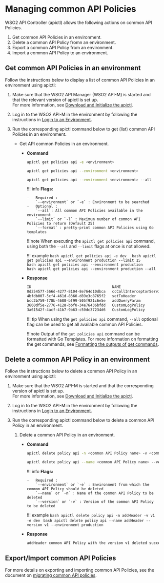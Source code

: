 # Managing common API Policies

WSO2 API Controller (apictl) allows the following actions on common API Policies.

1. Get common API Policies in an environment.
2. Delete a common API Policy fromn an environment.
3. Export a common API Policy from an environment.
4. Import a common API Policy to an environment.

## Get common API Policies in an environment

Follow the instructions below to display a list of common API Policies in an environment using apictl:

1.  Make sure that the WSO2 API Manager (WSO2 API-M) is started and that the relevant version of apictl is set up.   
     For more information, see [Download and Initialize the apictl]({{base_path}}/install-and-setup/setup/api-controller/getting-started-with-wso2-api-controller/#download-and-initialize-the-apictl).
2.  Log in to the WSO2 API-M in the environment by following the instructions in [Login to an Environment]({{base_path}}/install-and-setup/setup/api-controller/getting-started-with-wso2-api-controller/#login-to-an-environment).
3.  Run the corresponding apictl command below to get (list) common API Policies in an environment.

    - Get API common Policies in an environment.

        -   **Command**
            ``` bash
            apictl get policies api -e <environment>
            ```
            ``` bash
            apictl get policies api --environment <environment>
            ```
            ``` bash
            apictl get policies api --environment <environment> --all 
            ```

            !!! info
                **Flags:**  
                
                -   Required :  
                    `--environment` or `-e` : Environment to be searched   
                -   Optional :   
                    `--all`: All common API Policies available in the environment   
                    `--limit` or `-l` : Maximum number of common API Policies to return (Default 25)   
                    `--format` : pretty-print common API Policies using Go templates   

            !!!note
                When executing the `apictl get policies api` command, using both the `--all` and `--limit` flags at once is not allowed.

            !!! example
                ```bash
                apictl get policies api -e dev 
                ```
                ```bash
                apictl get policies api --environment production --limit 15 
                ```    
                ```bash
                apictl get policies api --environment production
                ```  
                ```bash
                apictl get policies api --environment production --all 
                ```  

        -   **Response**

            ```bash
            ID                                     NAME                       DISPLAY NAME                VERSION             CATEGORY            APPLICABLE FLOWS           SUPPORTED GATEWAYS        SUPPORTED API TYPES
            0d254577-566d-4277-8104-8e764d10dbca   ccCallInterceptorService   Call Interceptor Service    v1                  Mediation           [request response]         [ChoreoConnect]           [HTTP]
            4bfdb007-5cf4-461d-8360-d89e3c8765f2   setToHeader                Set To Header               v1                  Mediation           [request]                  [Synapse]                 [HTTP]
            bcc2b759-f78b-4680-bf99-505f921c6e5e   addQueryParam              Add Query Param             v1                  Mediation           [request]                  [Synapse ChoreoConnect]   [HTTP]
            3660df5e-2776-4128-bbf0-34e76436bfdd   CustomLogPolicy            Custom Log Policy           v1                  Mediation           [request]                  [Synapse]                 [HTTP SOAP]
            3a61542f-4acf-41b7-9b63-c50dc37234d6   CustomLogPolicy            Custom Log Policy           v2                  Mediation           [request fault]            [Synapse ChoreoConnect]   [HTTP SOAP SOAPTOREST]
            ```
            
            !!! tip 
                When using the `get policies api` command, `--all` optional flag can be used to 
                get all available common API Policies.

            !!!note
                Output of the `get policies api` command can be formatted with Go Templates. For more information on formatting the get commands, see [Formatting the outputs of get commands]({{base_path}}/install-and-setup/setup/api-controller/advanced-topics/formatting-the-output-of-get-command).
               

## Delete a common API Policy in an environment

Follow the instructions below to delete a common API Policy in an environment using apictl:

1.  Make sure that the WSO2 API-M is started and that the corresponding version of apictl is set up.   
For more information, see [Download and Initialize the apictl]({{base_path}}/install-and-setup/setup/api-controller/getting-started-with-wso2-api-controller/#download-and-initialize-the-apictl).
2.  Log in to the WSO2 API-M in the environment by following the instructions in [Login to an Environment]({{base_path}}/install-and-setup/setup/api-controller/getting-started-with-wso2-api-controller/#login-to-an-environment).
3.  Run the corresponding apictl command below to delete a common API Policy in an environment.

    1. Delete a common API Policy in an environment.

        -   **Command**
            ``` bash
            apictl delete policy api -n <common API Policy name> -v <common API Policy version> -e <environment>
            ```
            ``` bash
            apictl delete policy api --name <common API Policy name> --version <common API Policy version> --environment <environment> 
            ```

            !!! info
                **Flags:**  
                
                -   Required :  
                    `--environment` or `-e` : Environment from which the common API Policy should be deleted  
                    `--name` or `-n` : Name of the common API Policy to be deleted  
                    `--version` or `-v` : Version of the common API Policy to be deleted  

            !!! example
                ```bash
                apictl delete policy api -n addHeader -v v1 -e dev
                ```
                ```bash
                apictl delete policy api --name addHeader --version v1 --environment production 
                ```

        -   **Response**

            ```bash
            addHeader common API Policy with the version v1 deleted successfully!
            ```

## Export/Import common API Policies

For more details on exporting and importing common API Policies, see the document on [migrating common API policies]({{base_path}}/install-and-setup/setup/api-controller/managing-common-api-policies/migrating-common-api-policies-to-different-environments/).